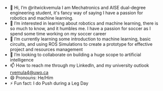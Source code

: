 - 👋 Hi, I’m @ritwickvemula I am Mechatronics and AISE dual-degree engineering student, it's fancy way of saying I have a passion for robotics and machine learning. 
- 👀 I’m interested in learning about robotics and machine learning, there is so much to know, and it humbles me. I have a passion for soccer as I spend some time working on my soccer career 
- 🌱 I’m currently learning some introduction to machine learning, basic circuits, and using ROS Simulations to create a prototype for effective project and resources management
- 💞️ I’m looking to collaborate on building a huge scope to artificial intelligence
- 📫 How to reach me through my LinkedIn, and my university outlook rvemula4@uwo.ca
- 😄 Pronouns: He/Him
- ⚡ Fun fact: I do Push during a Leg Day

<!---
ritwickvemula/ritwickvemula is a ✨ special ✨ repository because its `README.md` (this file) appears on your GitHub profile.
You can click the Preview link to take a look at your changes.
--->
